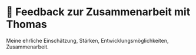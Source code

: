 # 💬 Feedback zur Zusammenarbeit mit Thomas

Meine ehrliche Einschätzung, Stärken, Entwicklungsmöglichkeiten, Zusammenarbeit.